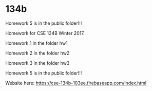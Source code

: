 # 134b

Homework 5 is in the public folder!!!

Homework for CSE 134B Winter 2017.

Homework 1 in the folder hw1

Homework 2 in the folder hw2

Homework 3 in the folder hw3

Homework 5 is in the public folder!!!

Website here: https://cse-134b-103ee.firebaseapp.com/index.html
